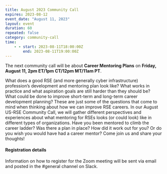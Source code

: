 ```yaml
---
title: August 2023 Community Call
expires: 2023-08-12
event_date: "August 11, 2023"
layout: event
duration: 60
repeated: false
category: community-call
time:
    - - start: 2023-08-11T18:00:00Z
        end: 2023-08-11T19:00:00Z
---
```


The next community call will be about **Career Mentoring Plans** on **Friday, August 11, 2pm ET/1pm CT/12pm MT/11am PT**.

What does a good RSE (and more generally cyber infrastructure) profession’s development and mentoring plan look like? What works in practice and what aspiration goals are still harder than they should be? What could be done to improve short-term and long-term career development planning? These are just some of the questions that come to mind when thinking about how we can improve RSE careers. In our August US-RSE Community Call, we will gather different perspectives and experiences about what mentoring for RSEs looks (or could look) like in different types of organizations. Have you been mentored to climb the career ladder? Was there a plan in place? How did it work out for you? Or do you wish you would have had a career mentor? Come join us and share your thoughts!


#### Registration details
Information on how to register for the Zoom meeting will be sent via email and posted in the #general channel on Slack.
